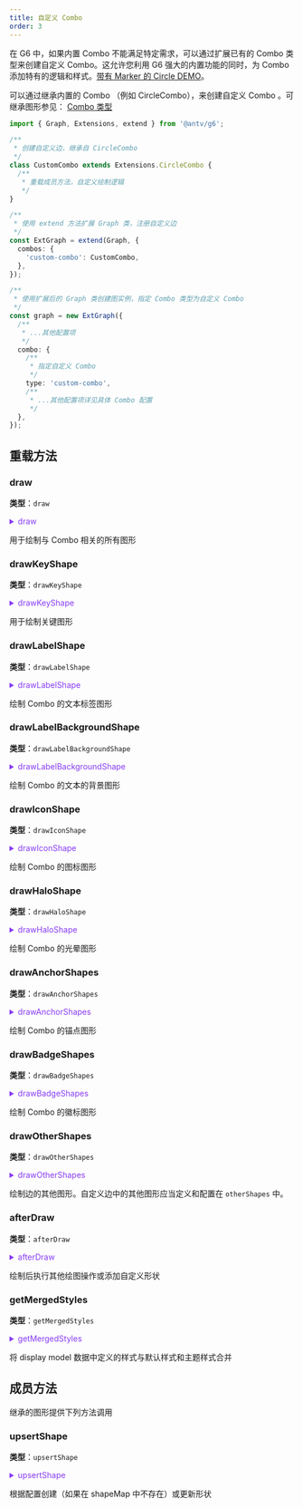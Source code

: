 ```yaml
---
title: 自定义 Combo
order: 3
---
```


在 G6 中，如果内置 Combo 不能满足特定需求，可以通过扩展已有的 Combo 类型来创建自定义 Combo。这允许您利用 G6 强大的内置功能的同时，为 Combo 添加特有的逻辑和样式。[带有 Marker 的 Circle DEMO](/zh/examples/item/customCombo#cCircle)。

可以通过继承内置的 Combo （例如 CircleCombo），来创建自定义 Combo 。可继承图形参见： [Combo 类型](/manual/customize/extension-cats#3-combo-类型-combos)

```typescript
import { Graph, Extensions, extend } from '@antv/g6';

/**
 * 创建自定义边，继承自 CircleCombo
 */
class CustomCombo extends Extensions.CircleCombo {
  /**
   * 重载成员方法，自定义绘制逻辑
   */
}

/**
 * 使用 extend 方法扩展 Graph 类，注册自定义边
 */
const ExtGraph = extend(Graph, {
  combos: {
    'custom-combo': CustomCombo,
  },
});

/**
 * 使用扩展后的 Graph 类创建图实例，指定 Combo 类型为自定义 Combo
 */
const graph = new ExtGraph({
  /**
   * ...其他配置项
   */
  combo: {
    /**
     * 指定自定义 Combo
     */
    type: 'custom-combo',
    /**
     * ...其他配置项详见具体 Combo 配置
     */
  },
});
```

## 重载方法

### draw

**类型**：`draw`

<details>

<summary style="color: #873bf4; cursor: pointer">draw</summary>

```typescript
type draw = (
  displayModel: ComboDisplayModel,
  diffData?: { previous: ComboUserModelData; current: ComboUserModelData },
  diffState?: { previous: State[]; current: State[] },
  animate = true,
  onfinish: Function = () => {},
) => {
  keyShape: DisplayObject;
  labelShape?: DisplayObject;
  iconShape?: DisplayObject;
  [otherShapeId: string]: DisplayObject;
};
```

</details>

用于绘制与 Combo 相关的所有图形

### drawKeyShape

**类型**：`drawKeyShape`

<details>

<summary style="color: #873bf4; cursor: pointer">drawKeyShape</summary>

```typescript
type drawKeyShape = (model: NodeDisplayModel, shapeMap: NodeShapeMap) => DisplayObject;
```

</details>

用于绘制关键图形

### drawLabelShape

**类型**：`drawLabelShape`

<details>

<summary style="color: #873bf4; cursor: pointer">drawLabelShape</summary>

```typescript
type drawLabelShape = (
  model: NodeDisplayModel | ComboDisplayModel,
  shapeMap: NodeShapeMap | ComboShapeMap,
) => DisplayObject;
```

</details>

绘制 Combo 的文本标签图形

### drawLabelBackgroundShape

**类型**：`drawLabelBackgroundShape`

<details>

<summary style="color: #873bf4; cursor: pointer">drawLabelBackgroundShape</summary>

```typescript
type drawLabelBackgroundShape = (
  model: NodeDisplayModel | ComboDisplayModel,
  shapeMap: NodeShapeMap | ComboShapeMap,
) => DisplayObject;
```

</details>

绘制 Combo 的文本的背景图形

### drawIconShape

**类型**：`drawIconShape`

<details>

<summary style="color: #873bf4; cursor: pointer">drawIconShape</summary>

```typescript
type drawIconShape = (
  model: NodeDisplayModel | ComboDisplayModel,
  shapeMap: NodeShapeMap | ComboShapeMap,
) => DisplayObject;
```

</details>

绘制 Combo 的图标图形

### drawHaloShape

**类型**：`drawHaloShape`

<details>

<summary style="color: #873bf4; cursor: pointer">drawHaloShape</summary>

```typescript
type drawHaloShape = (
  model: NodeDisplayModel | ComboDisplayModel,
  shapeMap: NodeShapeMap | ComboShapeMap,
) => DisplayObject;
```

</details>

绘制 Combo 的光晕图形

### drawAnchorShapes

**类型**：`drawAnchorShapes`

<details>

<summary style="color: #873bf4; cursor: pointer">drawAnchorShapes</summary>

```typescript
type drawAnchorShapes = (
  model: NodeDisplayModel | ComboDisplayModel,
  shapeMap: NodeShapeMap | ComboShapeMap,
) => {
  [shapeId: string]: DisplayObject;
};
```

</details>

绘制 Combo 的锚点图形

### drawBadgeShapes

**类型**：`drawBadgeShapes`

<details>

<summary style="color: #873bf4; cursor: pointer">drawBadgeShapes</summary>

```typescript
type drawBadgeShapes = (
  model: NodeDisplayModel | ComboDisplayModel,
  shapeMap: NodeShapeMap | ComboShapeMap,
) => {
  [shapeId: string]: DisplayObject;
};
```

</details>

绘制 Combo 的徽标图形

### drawOtherShapes

**类型**：`drawOtherShapes`

<details>

<summary style="color: #873bf4; cursor: pointer">drawOtherShapes</summary>

```typescript
type drawOtherShapes = (
  model: NodeDisplayModel | ComboDisplayModel,
  shapeMap: NodeShapeMap | ComboShapeMap,
) => { [id: string]: DisplayObject };
```

</details>

绘制边的其他图形。自定义边中的其他图形应当定义和配置在 `otherShapes` 中。

### afterDraw

**类型**：`afterDraw`

<details>

<summary style="color: #873bf4; cursor: pointer">afterDraw</summary>

```typescript
type afterDraw = (
  model: EdgeDisplayModel,
  shapeMap: { [shapeId: string]: DisplayObject },
  shapesChanged?: string[],
) => { [otherShapeId: string]: DisplayObject };
```

</details>

绘制后执行其他绘图操作或添加自定义形状

### getMergedStyles

**类型**：`getMergedStyles`

<details>

<summary style="color: #873bf4; cursor: pointer">getMergedStyles</summary>

```typescript
type getMergedStyles = (model: EdgeDisplayModel) => EdgeDisplayModel;
```

</details>

将 display model 数据中定义的样式与默认样式和主题样式合并

## 成员方法

继承的图形提供下列方法调用

### upsertShape

**类型**：`upsertShape`

<details>

<summary style="color: #873bf4; cursor: pointer">upsertShape</summary>

```typescript
type upsertShape = (
  type: SHAPE_TYPE | SHAPE_TYPE_3D,
  id: string,
  style: ShapeStyle,
  shapeMap: NodeShapeMap | ComboShapeMap,
  model: NodeDisplayModel | ComboDisplayModel,
) => DisplayObject;
```

</details>

根据配置创建（如果在 shapeMap 中不存在）或更新形状
